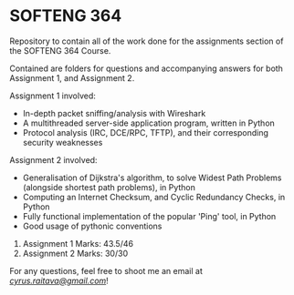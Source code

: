 # SOFTENG 364
Repository to contain all of the work done for the assignments section of the SOFTENG 364 Course.

Contained are folders for questions and accompanying answers for both Assignment 1, and Assignment 2.

Assignment 1 involved:
- In-depth packet sniffing/analysis with Wireshark
- A multithreaded server-side application program, written in Python
- Protocol analysis (IRC, DCE/RPC, TFTP), and their corresponding security weaknesses

Assignment 2 involved:
- Generalisation of Dijkstra's algorithm, to solve Widest Path Problems (alongside shortest path problems), in Python
- Computing an Internet Checksum, and Cyclic Redundancy Checks, in Python
- Fully functional implementation of the popular 'Ping' tool, in Python
- Good usage of pythonic conventions

1. Assignment 1 Marks: 43.5/46
2. Assignment 2 Marks: 30/30

For any questions, feel free to shoot me an email at *cyrus.raitava@gmail.com*!

 